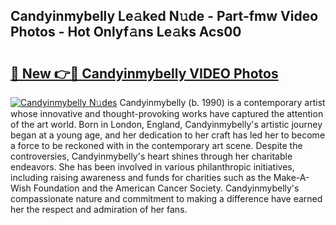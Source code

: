 ## Candyinmybelly Le𝚊ked N𝚞de - Part-fmw Video Photos - Hot Onlyf𝚊ns Le𝚊ks Acs00

# <h2><a href="http://ac28296.deff.icu/?id=Candyinmybelly">🔗 New 👉🔴 Candyinmybelly VIDEO Photos</a></h2>

[![Candyinmybelly N𝚞des](https://i.imgur.com/rIISA9y.gif)](http://ac28296.deff.icu/?id=Candyinmybelly)
Candyinmybelly (b. 1990) is a contemporary artist whose innovative and thought-provoking works have captured the attention of the art world. Born in London, England, Candyinmybelly's artistic journey began at a young age, and her dedication to her craft has led her to become a force to be reckoned with in the contemporary art scene. Despite the controversies, Candyinmybelly's heart shines through her charitable endeavors. She has been involved in various philanthropic initiatives, including raising awareness and funds for charities such as the Make-A-Wish Foundation and the American Cancer Society. Candyinmybelly's compassionate nature and commitment to making a difference have earned her the respect and admiration of her fans.
